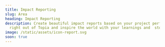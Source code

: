 ```yaml
---
title: Impact Reporting
slug: Area
heading: Impact Reporting
description: Create beautiful impact reports based on your project performace
  right out of Topia and inspire the world with your learnings and  stories.
image: /static/assets/icon-report.svg
soon: true
---
```

